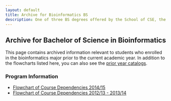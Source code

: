 ```yaml
---
layout: default
title: Archive for Bioinformatics BS
description: One of three BS degrees offered by the School of CSE, the BS in Bioinformatics is a 4-year degree that integrates knowledge from biology, chemistry and computer science.
---
```


## Archive for Bachelor of Science in __Bioinformatics__

This page contains archived information relevant to students who enrolled
in the bioinformatics major prior to the current academic year.
In addition to the flowcharts listed here, you can also see the [prior year catalogs](http://catalog.csusb.edu/).

### Program Information

- [Flowchart of Course Dependencies 2014/15][flowchart-14-15]
- [Flowchart of Course Dependencies 2012/13 - 2013/14][flowchart-12-14]

[description_2012]: descriptions/bi_description_2012_2014.pdf
[flowchart]: flowcharts/bi_flowchart_2012_2014.pdf

[description-14-15]: http://bulletin.csusb.edu/colleges-schools-departments/natural-sciences/biology/bioinformatics-bs/
[flowchart-14-15]: flowcharts/bi_flowchart_2014_2015.pdf

[description-12-14]: descriptions/bi_description_2012_2014.pdf
[flowchart-12-14]: flowcharts/bi_flowchart_2012_2014.pdf


